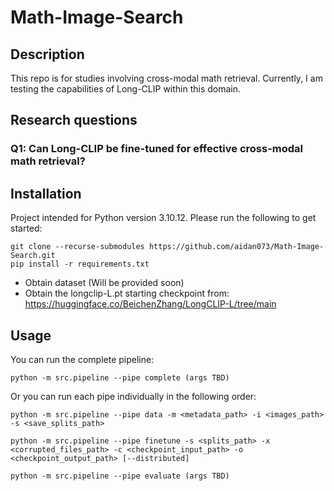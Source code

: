 # Math-Image-Search
## Description

This repo is for studies involving cross-modal math retrieval. Currently, I am testing the capabilities of Long-CLIP within this domain.

## Research questions

### Q1: Can Long-CLIP be fine-tuned for effective cross-modal math retrieval?

## Installation

Project intended for Python version 3.10.12. Please run the following to get started:

```
git clone --recurse-submodules https://github.com/aidan073/Math-Image-Search.git
pip install -r requirements.txt
```

- Obtain dataset (Will be provided soon)
- Obtain the longclip-L.pt starting checkpoint from: https://huggingface.co/BeichenZhang/LongCLIP-L/tree/main

## Usage

You can run the complete pipeline:
```
python -m src.pipeline --pipe complete (args TBD)
```

Or you can run each pipe individually in the following order:
```
python -m src.pipeline --pipe data -m <metadata_path> -i <images_path> -s <save_splits_path>
```
```
python -m src.pipeline --pipe finetune -s <splits_path> -x <corrupted_files_path> -c <checkpoint_input_path> -o <checkpoint_output_path> [--distributed]
```
```
python -m src.pipeline --pipe evaluate (args TBD)
```


